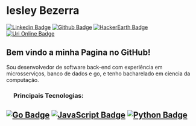 # Iesley Bezerra

  

[![Linkedin Badge](https://img.shields.io/badge/-LinkedIn-blue?style=flat-square&logo=Linkedin&logoColor=white&link=https://www.linkedin.com/in/iesleybezerra/)](https://www.linkedin.com/in/iesleybezerra/) [![Github Badge](https://img.shields.io/badge/-Github-000?style=flat-square&logo=Github&logoColor=white&link=https://github.com/iybe)](https://github.com/iybe) [![HackerEarth Badge](https://img.shields.io/badge/-Hacker%20Earth-000066?style=flat-square&link=https://www.hackerearth.com/@iesleybezerra2)](https://www.hackerearth.com/@iesleybezerra2) [![Uri Online Badge](https://img.shields.io/badge/-URI%20Online-e62e00?style=flat-square&link=https://www.urionlinejudge.com.br/judge/en/profile/48570)](https://www.urionlinejudge.com.br/judge/en/profile/48570)

  

## Bem vindo a minha Pagina no GitHub!


Sou desenvolvedor de software back-end com experiência em microsserviços, banco de dados e go, e tenho bacharelado em ciencia da computação. 
  

### <img src="https://github.com/TheDudeThatCode/TheDudeThatCode/blob/master/Assets/Rocket.gif" width="15px"> Principais Tecnologias:

  
[![Go Badge](https://img.shields.io/badge/-Go-blue?style=flat-square&logo=Go&logoColor=white&link=https://golang.org/)](https://golang.org/)
[![JavaScript Badge](https://img.shields.io/badge/-JavaScript-yellow?style=flat-square&logo=JavaScript&logoColor=white&link=https://www.w3schools.com/js/default.asp)](https://www.w3schools.com/js/default.asp) [![Python Badge](https://img.shields.io/badge/-Python-blue?style=flat-square&logo=python&logoColor=white&link=https://www.python.org/)](https://www.python.org/)
---
